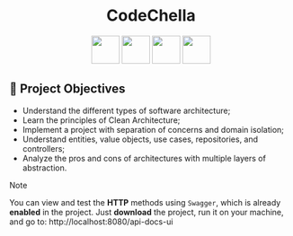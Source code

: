<div align="center">
   <h1 align="center"><b>CodeChella</b></h1>
   <p align="center">
      <link rel="stylesheet" href="https://cdn.jsdelivr.net/gh/devicons/devicon@latest/devicon.min.css">
      <img src="https://cdn.jsdelivr.net/gh/devicons/devicon@latest/icons/java/java-original.svg" width="50" height="50"/>
      <img src="https://cdn.jsdelivr.net/gh/devicons/devicon@latest/icons/spring/spring-original.svg" width="50" height="50"/>
      <img src="https://cdn.jsdelivr.net/gh/devicons/devicon@latest/icons/swagger/swagger-original.svg" width="50" height="50"/>
      <img src="https://cdn.jsdelivr.net/gh/devicons/devicon@latest/icons/postgresql/postgresql-original.svg" width="50" height="50"/>
   </p>
</div>

## 🔨 Project Objectives

- Understand the different types of software architecture;
- Learn the principles of Clean Architecture;
- Implement a project with separation of concerns and domain isolation;
- Understand entities, value objects, use cases, repositories, and controllers;
- Analyze the pros and cons of architectures with multiple layers of abstraction.


> [!NOTE]
> You can view and test the **HTTP** methods using `Swagger`, which is already **enabled** in the project.
> Just **download** the project, run it on your machine, and go to: http://localhost:8080/api-docs-ui
